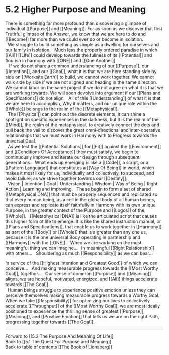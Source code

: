 # 5.2 Higher Purpose and Meaning

There is something far more profound than discovering a glimpse of individual [[Purpose]] and [[Meaning]]. For as soon as we discover that first Truthful glimpse of the Answer, we know that we are here to do and [[Become]] far more than we could ever do or become in isolation.   
 
We struggle to build something as simple as a dwelling for ourselves and our family in isolation. 
 
Much less the properly ordered paradise in which [[All]] [[Life]] could develop towards the fullness of its [[Potential]] and flourish in harmony with [[ONE]] and [[One Another]].  
  
If we do not share a common understanding of our [[Purpose]], our [[Intention]], and our [[Goal]], what it is that we are here standing side by side on [[Worksite Earth]] to build, we cannot work together. We cannot walk side by side if we are not aligned and heading in the same direction. We cannot labor on the same project if we do not agree on what it is that we are working towards. We will soon devolve into argument if our [[Plans and Specifications]] do not align.
 
All of this [[Understanding]] of what it is that we are here to accomplish, Why it matters, and our unique role within the [[Whole]] belongs to the realm of the [[Metaphysical]].  
 
The [[Physical]] can point out the discrete elements, it can shine a spotlight on specific experiences in the darkness, but it is the realm of the [[Mind]], the realm of the metaphysical, to creatively connect the dots and pull back the veil to discover the great omni-directional and inter-operative relationships that we must work in Harmony with to Progress towards the universal Goal.  
 
As we test the [[Potential Solutions]] for [[Fit]] against the [[Environment]] and [[Conditions Of Acceptance]] they must satisfy, we begin to continuously improve and iterate our design through subsequent generations. 
 
What ends up emerging is like a [[Code]], a script, or a [[Pattern Language]] that constitutes a [[Way Of Being]] in world, which makes it most likely for us, individually and collectively, to succeed, and avoid failure, as we strive together towards our [[Destiny]].   
 
Vision | Intention | Goal | Understanding | Wisdom | Way of Being | Right Action | Learning and Improving. 
 
These begin to form a set of shared [[Metaphysical DNA]] that must be properly sequenced and replicated so that every human being, as a cell in the global body of all human beings, can express and replicate itself faithfully in Harmony with its own unique Purpose, in the greater context of the Purpose and [[Logos]] of the [[Whole]]. 
 
[[Metaphysical DNA]] is like the articulated script that causes this higher form of life to emerge. It is like the shared instruction manual, or [[Plans and Specifications]], that enable us to work together in [[Harmony]] as part of the [[Body]] or [[Whole]] that is a greater than any one us, because it is the one universal Body operating in partnership and [[Harmony]] with the [[ONE]]. 
 
When we are working on the most meaningful thing we can imagine… 
 
In meaningful [[Right Relationship]] with others… 
 
Shouldering as much [[Responsibility]] as we can bear… 

In service of the [[Highest Intention and Greatest Good]] of which we can conceive... 
 
And making measurable progress towards the [[Most Worthy Goal]], together… 
 
Our sense of common [[Purpose]] and [[Meaning]] aligns, we are hopeful, motivated, energized, and [[All]] things accelerate towards [[The Goal]].   
 
Human beings struggle to experience positive emotion unless they can perceive themselves making measurable progress towards a Worthy Goal. 
 
When we take [[Responsibility]] for optimizing our lives to collectively accelerate [[Throughput]] of the [[Most Worthy Goal]], we are most ideally positioned to experience the thrilling sense of greatest [[Purpose]], [[Meaning]], and [[Positive Emotion]] that tells us we are on the right Path, progressing together towards [[The Goal]]. 

___

Forward to [[5.3 The Purpose And Meaning Of Life]]  
Back to [[5.1 The Quest For Purpose and Meaning]]    
Back to table of contents [[The Book of Lionsberg]]  

